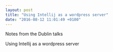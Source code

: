 ```yaml
---
layout: post
title: "Using Intellij as a wordpress server"
date: "2016-08-12 11:01:49 +0100"
---
```


Notes from the Dublin talks

Using Intellij as a wordpress server
